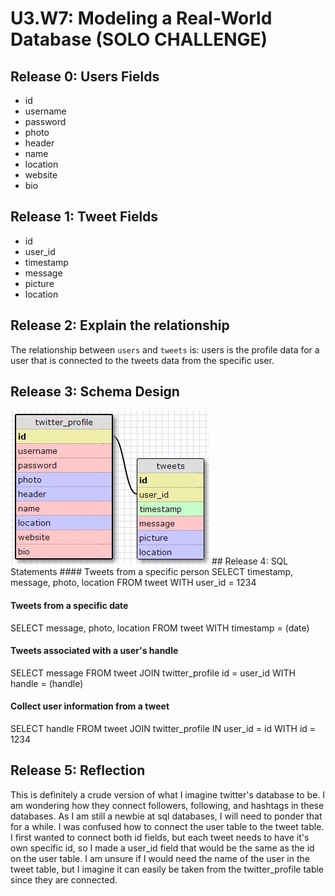 # U3.W7: Modeling a Real-World Database (SOLO CHALLENGE)

## Release 0: Users Fields
- id
- username
- password
- photo
- header
- name
- location
- website
- bio

## Release 1: Tweet Fields
- id
- user_id
- timestamp
- message
- picture
- location

## Release 2: Explain the relationship
The relationship between `users` and `tweets` is: 
users is the profile data for a user that is connected to the tweets data from the specific user.

## Release 3: Schema Design
<img src="../imgs/twitter_schema.JPG"/>
## Release 4: SQL Statements
#### Tweets from a specific person
SELECT timestamp, message, photo, location
  FROM tweet WITH user_id = 1234

#### Tweets from a specific date
SELECT message, photo, location
 FROM tweet WITH timestamp = (date)

 #### Tweets associated with a user's handle
 SELECT message FROM tweet JOIN twitter_profile id = user_id WITH handle = (handle)

#### Collect user information from a tweet
 SELECT handle FROM tweet JOIN twitter_profile IN user_id = id WITH id = 1234

## Release 5: Reflection
This is definitely a crude version of what I imagine twitter's database to be. I am wondering how they connect followers, following, and hashtags in these databases. As I am still a newbie at sql databases, I will need to ponder that for a while. I was confused how to connect the user table to the tweet table. I first wanted to connect both id fields, but each tweet needs to have it's own specific id, so I made a user_id field that would be the same as the id on the user table. I am unsure if I would need the name of the user in the tweet table, but I imagine it can easily be taken from the twitter_profile table since they are connected. 